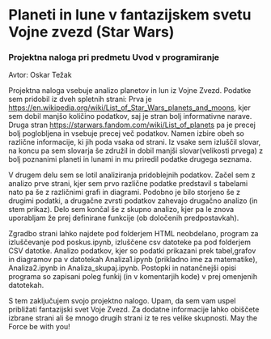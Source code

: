 # Planeti in lune v fantazijskem svetu Vojne zvezd (Star Wars)

### Projektna naloga pri predmetu Uvod v programiranje

Avtor: Oskar Težak

Projektna naloga vsebuje analizo planetov in lun iz Vojne Zvezd. Podatke sem pridobil iz dveh spletnih strani: Prva je https://en.wikipedia.org/wiki/List_of_Star_Wars_planets_and_moons, kjer sem dobil manjšo količino podatkov, saj je stran bolj informativne narave. Druga stran https://starwars.fandom.com/wiki/List_of_planets pa je precej bolj poglobljena in vsebuje precej več podatkov. Namen izbire obeh so različne informacije, ki jih poda vsaka od strani. Iz vsake sem izluščil slovar, na koncu pa sem slovarja še združil in dobil manjši slovar(velikosti prvega) z bolj poznanimi planeti in lunami in mu priredil podatke drugega seznama. 

V drugem delu sem se lotil analiziranja pridoblejnih podatkov. Začel sem z analizo prve strani, kjer sem prvo različne podatke predstavil s tabelami nato pa še z različnimi grafi in diagrami. Podobno je bilo storjeno še z drugimi podatki, a drugačne zvrsti podatkov zahevajo drugačno analizo (in stem prikaz). Delo sem končal še z skupno analizo, kjer pa le znova uporabljam že prej definirane funkcije (ob določenih predpostavkah).

Zgradbo strani lahko najdete pod folderjem HTML neobdelano, program za izluščevanje pod poskus.ipynb, izluščene csv datoteke pa pod folderjem CSV datotke. Analizo podatkov, kjer so podatki prikazani prek tabel,grafov in diagramov pa v datotekah Analiza1.ipynb (prikladno ime za matematike), Analiza2.ipynb in Analiza_skupaj.ipynb. Postopki in natančnejši opisi programa so zapisani poleg funkij (in v komentarjih kode) v prej omenjenih datotekah.

S tem zaključujem svojo projektno nalogo. Upam, da sem vam uspel približati fantazijski svet Voje Zvezd. Za dodatne informacije lahko obiščete izbrane strani ali še mnogo drugih strani iz te res velike skupnosti. May the Force be with you!
